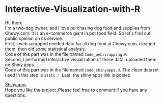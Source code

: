 # Interactive-Visualization-with-R

Hi, there.  
I'm a two-dog owner, and I love purchasing dog food and supplies from Chewy.com. It is an e-commerce giant in pet food field. So let's find out public opinion on its service.  
First, I web scrapped needed data for all dog food at Chewy.com, cleaned them, then did some statistical analysis.  
    Code of this part was in the file named `Code_webscrapping.R`.  
Second, I performed interactive visualization of these data, uploaded them on Shiny apps.  
    Code of this part was in the file named `Code_shinyapps.R`.  The clean dataset used in this step is `stats.r`.
Last, the shiny apps link is posted.  
  
[Shinyapps](https://aria-peng.shinyapps.io/Special_Diet_and_Nutrition_Analysis_for_Dog_Food_Products/?_ga=2.220405402.303964769.1631769185-673490816.1631769185)  
Hope you like the project. Please feel free to comment if you have any questions.
